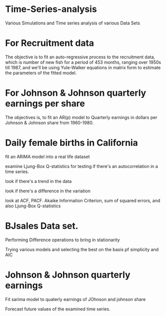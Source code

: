 # Time-Series-analysis
Various Simulations and Time series analysis of various Data Sets

# For Recruitment data
The objective is to fit an auto-regressive process to the recruitment data, which is number of new fish for a period of 453 months, ranging over 1950s till 1987, and we'll be using Yule-Walker equations in matrix form to estimate the parameters of the fitted model.
# For Johnson & Johnson quarterly earnings per share
The objectives is, to fit an AR(p) model to Quarterly earnings in dollars per Johnson & Johnson share from 1960-1980.
#  Daily female births in California
fit an ARIMA model into a real life dataset 
<p>examine Ljung-Box Q-statistics for testing if there's an autocorrelation in a time series. </p>
<p>look if there's a trend in the data </p>
<p>look if there's a difference in the variation  </p>
<p>look at ACF, PACF. Akaike Information Criterion, sum of squared errors, and also Ljung-Box Q-statistics </p>

#  BJsales Data set.
  Performing Difference operations to bring in stationarity
  <p>Trying various models and selecting the best on the basis pf simplicity and AIC</p>
  
# Johnson & Johnson quarterly earnings
<p>Fit sarima model to quaterly earnings of JOhnson and johnson share
<p>Forecast future values of the examined time series.
